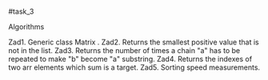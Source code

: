 #task_3

Algorithms

Zad1. Generic class Matrix .
Zad2. Returns the smallest positive value that is not in the list.
Zad3. Returns the number of times a chain "a" has to be repeated to make "b" become "a" substring.
Zad4. Returns the indexes of two arr elements which sum is a target.
Zad5. Sorting speed measurements.
